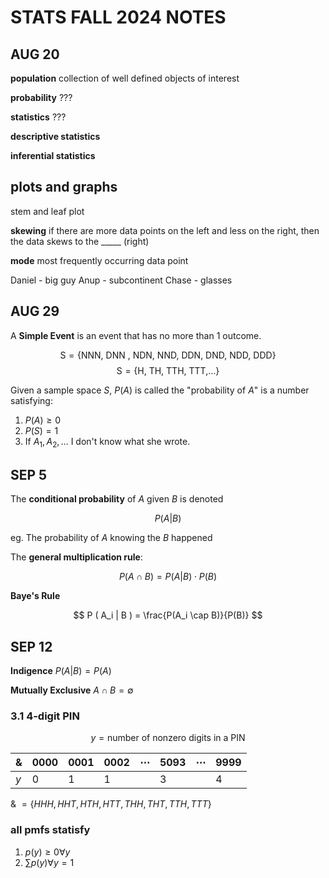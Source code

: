 # STATS FALL 2024 NOTES

## AUG 20

**population**
collection of well defined objects of interest

**probability**
???

**statistics**
???

**descriptive statistics**

**inferential statistics**

## plots and graphs
stem and leaf plot

**skewing**
if there are more data points on the left and less on the right, then the data skews to the _____ (right)

**mode**
most frequently occurring data point

Daniel - big guy
Anup - subcontinent
Chase - glasses

## AUG 29

A **Simple Event** is an event that has no more than 1 outcome.

$$
\text{S} = \{ \text{NNN, DNN , NDN, NND, DDN, DND, NDD, DDD} \}
$$
$$
\text{S} = \{ \text{H, TH, TTH, TTT,} \dots \}
$$

Given a sample space $S$, $P(A)$ is called the "probability of $A$" is a number satisfying:

1. $P(A) \geq 0$
2. $P(S) = 1$
3. If $A_1, A_2, \dots$ I don't know what she wrote.

## SEP 5

The **conditional probability** of $A$ given $B$ is denoted

$$
P ( A | B )
$$

eg. The probability of $A$ knowing the $B$ happened

The **general multiplication rule**:

$$
P(A \cap B) = P(A | B) \cdot P(B)
$$

**Baye's Rule**

$$
P ( A_i | B ) = \frac{P(A_i \cap B)}{P(B)}
$$

## SEP 12

**Indigence** $P(A|B) = P(A)$

**Mutually Exclusive** $A \cap B = \emptyset$

### 3.1 4-digit PIN
$$ y = \text{number of nonzero digits in a PIN}$$

|  &  | 0000 | 0001 | 0002 | $\cdots$ | 5093 | $\cdots$ | 9999 |
| --- | ---- | ---- | ---- | -------- | ---- | -------- | ---- |
| $y$ |  0   |  1   |  1   |          |  3   |          |  4   |


&  $= \{ HHH, HHT, HTH, HTT, THH, THT, TTH, TTT \}$

### all pmfs statisfy

1. $p(y) \geq 0 \forall{y}$
2. $\sum p(y) \forall{y} = 1$
